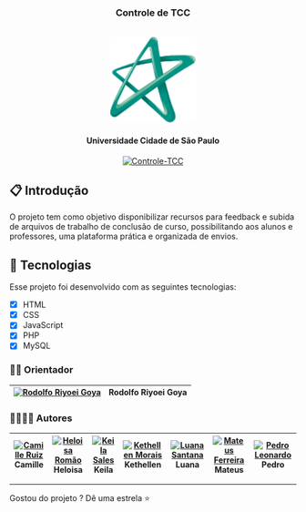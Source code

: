 <div align="center">

### Controle de TCC
<br/>

<img width="150px" src="./assets/Unicid-Logo.svg" title="Universidade Cidade de São Paulo (UNICID)" alt="Universidade Cidade de São Paulo (UNICID)">

#### Universidade Cidade de São Paulo

[![Controle-TCC](https://user-images.githubusercontent.com/50972494/199127934-fc02b666-9423-404f-a255-c78f5f8ab0ef.png)](https://youtu.be/-3rU0xihQF0 "Little red riding hood - Click to Watch!")

</div>

## 📋️ Introdução

O projeto tem como objetivo disponibilizar recursos para feedback e subida de arquivos de trabalho de conclusão de curso, possibilitando aos alunos e professores, uma plataforma prática e organizada de envios.

## 🧪 Tecnologias

Esse projeto foi desenvolvido com as seguintes tecnologias:

- [x] HTML
- [x] CSS
- [x] JavaScript
- [x] PHP
- [x] MySQL

### 👨‍🏫️ Orientador

|[<img src="https://avatars.githubusercontent.com/u/6698346?v=4" width='62px' title="Rodolfo Riyoei Goya">](https://github.com/rrgoya)|Rodolfo Riyoei Goya|
|:-:|:-:|


### 👨‍💻️👩‍💻️ Autores

| [<img src="https://avatars.githubusercontent.com/u/111441163?v=4" width='62px' title="Camille Ruiz">](https://github.com/camizru) <br> Camille | [<img src="https://avatars.githubusercontent.com/u/83608323?v=4" width='62px' title="Heloisa Romão">](https://github.com/HeloisaRomao) <br> Heloisa | [<img src="https://avatars.githubusercontent.com/u/67611596?v=4" width='62px' title="Keila Sales">](https://github.com/KeilaS06) <br> Keila | [<img src="https://avatars.githubusercontent.com/u/111459788?v=4" width='62px' title="Kethellen Morais">](https://github.com/kethellenmorais)<br> Kethellen | [<img src="https://avatars.githubusercontent.com/u/112582501?v=4" width='62px' title="Luana Santana">](https://github.com/santanaluana)<br> Luana| [<img src="https://avatars.githubusercontent.com/u/112817731?v=4" width='62px' title="Mateus Ferreira">](https://github.com/MafdSantana)<br>Mateus | [<img src="https://avatars.githubusercontent.com/u/50972494?v=4" width='62px' title="Pedro Leonardo">](https://github.com/xpedroleonardo) <br> Pedro |
| :-: | :-: | :-: | :-: | :-: | :-: | :-: |

---

Gostou do projeto ? Dê uma estrela ⭐
